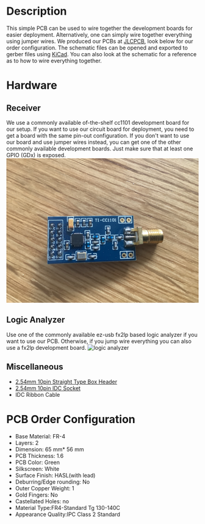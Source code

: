 # Description
This simple PCB can be used to wire together the development boards for easier
deployment. Alternatively, one can simply wire together everything using jumper wires. We produced
our PCBs at [JLCPCB](https://jlcpcb.com/), look below for our order configuration.
 The schematic files can be opened and exported to gerber files using
[KiCad](https://www.kicad.org/).  You can also look at the schematic for a reference as to how to
wire everything together.

# Hardware
## Receiver
We use a commonly available of-the-shelf cc1101 development board for our setup.  If you want to use
our circuit board for deployment, you need to get a board with the same pin-out configuration.  If
you don't want to use our board and use jumper wires instead, you can get one of the other commonly
available development boards. Just make sure that at least one GPIO (GDx) is exposed.
![cc1101 development board used. Commonly available on many online marketplaces.](./images/cc1101.JPG)

## Logic Analyzer
Use one of the commonly available ez-usb fx2lp based logic analyzer if you want to use our
PCB. Otherwise, if you jump wire everything you can also use a fx2lp development board.
![logic analyzer](./logic-analyzer.jpg)

## Miscellaneous
- [2.54mm 10pin Straight Type Box Header](https://www.reichelt.de/wannenstecker-10-polig-gerade-wsl-10g-p22816.html)
- [2.54mm 10pin IDC Socket](https://www.reichelt.de/pfostenbuchse-10-polig-mit-zugentlastung-pfl-10-p14571.html?&trstct=pos_0&nbc=1)
- IDC Ribbon Cable

# PCB Order Configuration

- Base Material: FR-4
- Layers: 2
- Dimension: 65 mm* 56 mm
- PCB Thickness: 1.6
- PCB Color: Green
- Silkscreen: White
- Surface Finish: HASL(with lead)
- Deburring/Edge rounding: No
- Outer Copper Weight: 1
- Gold Fingers: No
- Castellated Holes: no
- Material Type:FR4-Standard Tg 130-140C
- Appearance Quality:IPC Class 2 Standard 
